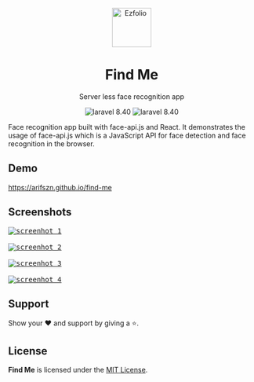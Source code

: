 <p align="center">
  <a href="http://arifszn.github.io/find-me" target="_blank">
    <img src="https://arifszn.github.io/find-me/logo.svg" alt="Ezfolio" title="Find Me" width="80">
  </a>
</p>

<h1 align="center">Find Me</h1>
<p align="center">Server less face recognition app</p>

<p align="center">
    <img src="https://img.shields.io/badge/face--api.js-blue" alt="laravel 8.40">
  <img src="https://img.shields.io/badge/react.js-blue" alt="laravel 8.40">
</p>

Face recognition app built with face-api.js and React. It demonstrates the usage of face-api.js which is a JavaScript API for face detection and face recognition in the browser.

## Demo

https://arifszn.github.io/find-me



## Screenshots
<a href="http://arifszn.github.io/find-me" target="_blank">
  <kbd><img src="https://arifszn.github.io/find-me/assets/img/screenshots/1.png" alt="screenhot 1"/></kbd>
  <br /><br />
  <kbd><img src="https://arifszn.github.io/find-me/assets/img/screenshots/2.png" alt="screenhot 2"/></kbd>
  <br /><br />
  <kbd><img src="https://arifszn.github.io/find-me/assets/img/screenshots/3.png" alt="screenhot 3"/></kbd>
  <br /><br />
  <kbd><img src="https://arifszn.github.io/find-me/assets/img/screenshots/4.png" alt="screenhot 4"/></kbd>
</a>


## Support

Show your ❤️ and support by giving a ⭐.


## License

**Find Me** is licensed under the [MIT License](https://github.com/arifszn/find-me/blob/main/LICENSE).
